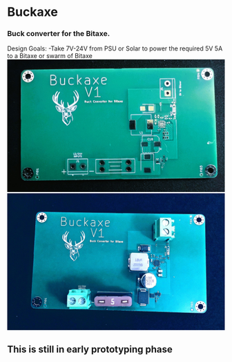 # Buckaxe
 ### Buck converter for the Bitaxe.
 Design Goals:
 -Take 7V-24V from PSU or Solar to power the required 5V 5A to a Bitaxe or swarm of Bitaxe
![Buckaxe](https://github.com/BeeEvolved/Buckaxe/blob/main/pic1%20(4).jpg)
![Buckaxe](https://github.com/BeeEvolved/Buckaxe/blob/main/pic1%20(5).jpg)


## This is still in early prototyping phase


